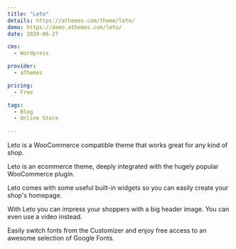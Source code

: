 ```yaml
---
title: "Leto"
details: https://athemes.com/theme/leto/
demo: https://demo.athemes.com/leto/
date: 2020-06-27

cms: 
  - Wordpress

provider: 
  - aThemes

pricing:
  - Free

tags:
  - Blog
  - Online Store
  
---
```


Leto is a WooCommerce compatible theme that works great for any kind of shop.

Leto is an ecommerce theme, deeply integrated with the hugely popular WooCommerce plugin.

Leto comes with some useful built-in widgets so you can easily create your shop's homepage.

With Leto you can impress your shoppers with a big header image. You can even use a video instead.

Easily switch fonts from the Customizer and enjoy free access to an awesome selection of Google Fonts.